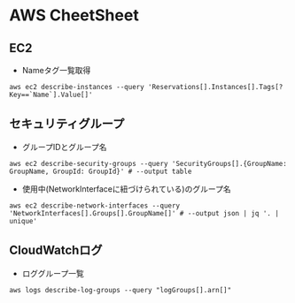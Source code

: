 # AWS CheetSheet

## EC2
- Nameタグ一覧取得
```
aws ec2 describe-instances --query 'Reservations[].Instances[].Tags[?Key==`Name`].Value[]'
```

## セキュリティグループ
- グループIDとグループ名
```
aws ec2 describe-security-groups --query 'SecurityGroups[].{GroupName: GroupName, GroupId: GroupId}' # --output table
```
- 使用中(NetworkInterfaceに紐づけられている)のグループ名
```
aws ec2 describe-network-interfaces --query 'NetworkInterfaces[].Groups[].GroupName[]' # --output json | jq '. | unique'
```

## CloudWatchログ
- ロググループ一覧
```
aws logs describe-log-groups --query "logGroups[].arn[]"
```